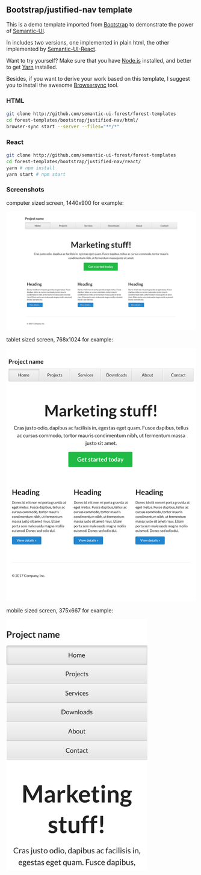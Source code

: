 ## Bootstrap/justified-nav template

This is a demo template imported from
[Bootstrap](https://getbootstrap.com/docs/3.3/examples/justified-nav/) to demonstrate
the power of [Semantic-UI](https://semantic-ui.com).

In includes two versions, one implemented in plain html, the other implemented
by [Semantic-UI-React](https://react.semantic-ui.com/).

Want to try yourself? Make sure that you have
[Node.js](https://nodejs.org/en/download/package-manager/) installed,
and better to get [Yarn](https://yarnpkg.com/) installed.

Besides, if you want to derive your work based on this template, I suggest you
to install the awesome [Browsersync](https://browsersync.io/) tool.

### HTML

```sh
git clone http://github.com/semantic-ui-forest/forest-templates
cd forest-templates/bootstrap/justified-nav/html/
browser-sync start --server --files="**/*"
```

### React

```sh
git clone http://github.com/semantic-ui-forest/forest-templates
cd forest-templates/bootstrap/justified-nav/react/
yarn # npm install
yarn start # npm start
```

### Screenshots

computer sized screen, 1440x900 for example:

<img src="./screenshots/justified-nav-1440x900.png" width="1440">

tablet sized screen, 768x1024 for example:

<img src="./screenshots/justified-nav-768x1024.png" width="768">

mobile sized screen, 375x667 for example:

<img src="./screenshots/justified-nav-375x667.png" width="375">

